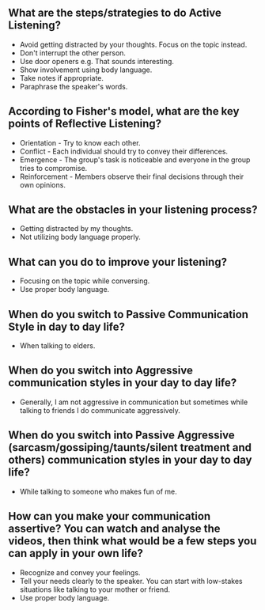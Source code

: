 ## What are the steps/strategies to do Active Listening?

* Avoid getting distracted by your thoughts. Focus on the topic instead.
* Don't interrupt the other person.
* Use door openers e.g. That sounds interesting.
* Show involvement using body language.
* Take notes if appropriate.
* Paraphrase the speaker's words.
  
## According to Fisher's model, what are the key points of Reflective Listening?

* Orientation - Try to know each other.
* Conflict - Each individual should try to convey their differences.
* Emergence - The group's task is noticeable and everyone in the group tries to compromise.
* Reinforcement - Members observe their final decisions through their own opinions.


## What are the obstacles in your listening process?
* Getting distracted by my thoughts.
* Not utilizing body language properly.
## What can you do to improve your listening?
* Focusing on the topic while conversing.
* Use proper body language.

## When do you switch to Passive Communication Style in day to day life?

* When talking to elders.

## When do you switch into Aggressive communication styles in your day to day life?

* Generally, I am not aggressive in communication but sometimes while talking to friends I do communicate aggressively.

## When do you switch into Passive Aggressive (sarcasm/gossiping/taunts/silent treatment and others) communication styles in your day to day life?

* While talking to someone who makes fun of me.

## How can you make your communication assertive? You can watch and analyse the videos, then think what would be a few steps you can apply in your own life? 
* Recognize and convey your feelings.
* Tell your needs clearly to the speaker. You can start with low-stakes situations like talking to your mother or friend.
* Use proper body language.
  